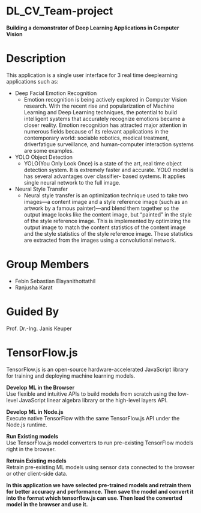 # DL_CV_Team-project
__Building a demonstrator of Deep Learning Applications in Computer Vision__
# Description
This application is a single user interface for 3 real time deeplearning applications such as:
* Deep Facial Emotion Recognition
  * Emotion recognition is being actively explored in Computer Vision research. With the recent rise and popularization of Machine Learning and Deep Learning techniques, the potential to build intelligent systems that accurately recognize emotions became a closer reality. Emotion recognition has attracted major attention in numerous fields because of its relevant applications in the contemporary world: sociable robotics, medical treatment, driverfatigue surveillance, and human-computer interaction systems are some examples.
* YOLO Object Detection
  * YOLO(You Only Look Once) is a state of the art, real time object detection system. It is extremely faster and accurate. YOLO model is has several advantages over classifier- based systems. It applies single neural network to the full image.
* Neural Style Transfer
  * Neural style transfer is an optimization technique used to take two images—a content image and a style reference image (such as an artwork by a famous painter)—and blend them together so the output image looks like the content image, but “painted” in the style of the style reference image. This is implemented by optimizing the output image to match the content statistics of the content image and the style statistics of the style reference image. These statistics are extracted from the images using a convolutional network.
# Group Members
* Febin Sebastian Elayanithottathil
* Ranjusha Karat
# Guided By
Prof. Dr.-Ing. Janis Keuper

# TensorFlow.js

TensorFlow.js is an open-source hardware-accelerated JavaScript library for
training and deploying machine learning models.

**Develop ML in the Browser** <br/>
Use flexible and intuitive APIs to build models from scratch using the low-level
JavaScript linear algebra library or the high-level layers API.

**Develop ML in Node.js** <br/>
Execute native TensorFlow with the same TensorFlow.js API under the Node.js
runtime.

**Run Existing models** <br/>
Use TensorFlow.js model converters to run pre-existing TensorFlow models right
in the browser.

**Retrain Existing models** <br/>
Retrain pre-existing ML models using sensor data connected to the browser or
other client-side data.

**In this application we have selected pre-trained models and retrain them for better accuracy and performance. Then save the model and convert it into the format which tensorflow.js can use. Then load the converted model in the browser and use it.**
